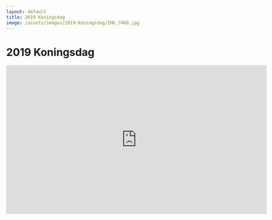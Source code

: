 ```yaml
---
layout: default
title: 2019 Koningsdag
image: /assets/images/2019-Koningsdag/IMG_7468.jpg
---
```


# 2019 Koningsdag

<iframe src="https://albumizr.com/a/CKh3" scrolling="no" frameborder="0" allowfullscreen width="700" height="400"></ifra

[Download foto's](/assets/images/2019-Koningsdag/)
